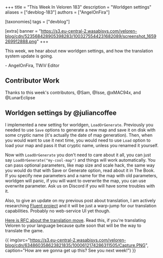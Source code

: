 +++
title = "This Week In Veloren 183"
description = "Worldgen settings"
aliases = ["devblog-183"]
authors = ["AngelOnFira"]

[taxonomies]
tags = ["devblog"]

[extra]
banner = "https://s3.eu-central-2.wasabisys.com/veloren-blog/cdn/523568428905398283/1003275544231682089/screenshot_1659269912888.png"
+++

This week, we hear about new worldgen settings, and how the translation system
update is going.

\- AngelOnFira, TWiV Editor

## Contributor Work

Thanks to this week's contributors, @Sam, @Isse, @xMAC94x, and @LunarEclipse

## Worldgen settings by @juliancoffee

I implemented a new setting for worldgen, `LoadOrGenerate`. Previously you needed
to use `Save` options to generate a new map and save it on disk with some cryptic
name (it's actually the date of map generation). Then, when you would want to use it
next time, you would need to use `Load` option to load your map and pass it that
cryptic name, unless you renamed it yourself.

Now with `LoadOrGenerate` you don't need to care about it all, you can just say
`LoadOrGenerate("my-cool-map")` and things will work automatically. You can pass
optional parameters, like map size and scale hack, the same way you would do
that with Save or Generate option, read about it in The Book. If you specify new
parameters and a name for the map with old parameters, worldgen will panic, if you
will want to overwrite the map, you can use overwrite parameter. Ask us on
Discord if you will have some troubles with it.

Also, to give an update on my previous post about translation, I am actively
researching [Fluent project](https://projectfluent.org/) and it will be just
a warp-jump for our translation capabilities. Probably no web-service UI yet
though.

[Here is RFC about the translation
 move](https://gitlab.com/juliancoffee/kotygoroshko/-/blob/veloren-rfc/RFC.md).
Read this, if you're translating Veloren to your language because quite soon
that will be the way to translate the game.

{{
  img(src="https://s3.eu-central-2.wasabisys.com/veloren-blog/cdn/634860358623821835/1000612174286311505/Capture.PNG",
  caption="How are we gonna get up this? See you next week!")
}}
